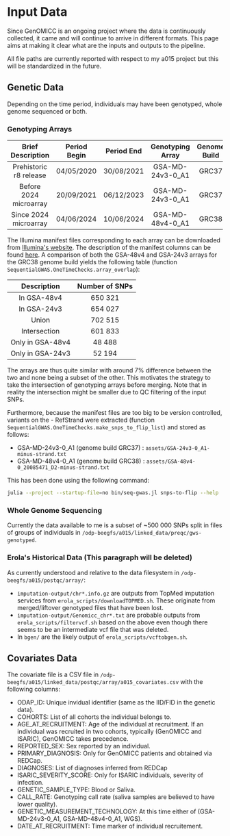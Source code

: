 # Input Data

Since GenOMICC is an ongoing project where the data is continuously collected, it came and will continue to arrive in different formats. This page aims at making it clear what are the inputs and outputs to the pipeline.

All file paths are currently reported with respect to my a015 project but this will be standardized in the future.

## Genetic Data

Depending on the time period, individuals may have been genotyped, whole genome sequenced or both.

### Genotyping Arrays

| Brief Description | Period Begin | Period End | Genotyping Array | Genome Build | Directory | Genotypes File |
| :--------: | :------------: | :----------: | :----------------: | :------------: | :------------: | :------------: |
| Prehistoric r8 release | 04/05/2020   | 30/08/2021 | GSA-MD-24v3-0_A1               | GRC37        | wp5-gwas-r8-under90excl_2021Sep16 | PLINK_190921_0906/wp5-gwas-r8-under90excl_2021Sep16.ped |
| Before 2024 microarray | 20/09/2021   | 06/12/2023 | GSA-MD-24v3-0_A1 | GRC37 | 20210920_20231206_QC_VFinal | PLINK_040724_0954/20210920_20231206_QC_VFinal.ped |
| Since 2024 microarray  | 04/06/2024   | 10/06/2024 | GSA-MD-48v4-0_A1 | GRC38 | 20240604_20240610_QC_VFinal | PLINK_040724_0114/20240604_20240610_QC_VFinal.ped |

The Illumina manifest files corresponding to each array can be downloaded from [Illumina's website](https://emea.support.illumina.com/array/array_kits/infinium-global-screening-array/downloads.html). The description of the manifest columns can be found [here](https://knowledge.illumina.com/microarray/general/microarray-general-reference_material-list/000001565). A comparison of both the GSA-48v4 and GSA-24v3 arrays for the GRC38 genome build yields the following table (function `SequentialGWAS.OneTimeChecks.array_overlap`): 

| Description | Number of SNPs |
| :---: | :---: |
| In GSA-48v4 | 650 321 |
| In GSA-24v3 | 654 027 |
| Union | 702 515 |
| Intersection | 601 833 |
| Only in GSA-48v4 | 48 488 |
| Only in GSA-24v3 | 52 194 |

The arrays are thus quite similar with around 7% difference between the two and none being a subset of the other. This motivates the strategy to take the intersection of genotyping arrays before merging. Note that in reality the intersection might be smaller due to QC filtering of the input SNPs.

Furthermore, because the manifest files are too big to be version controlled, variants on the - RefStrand were extracted (function `SequentialGWAS.OneTimeChecks.make_snps_to_flip_list`) and stored as follows:
- GSA-MD-24v3-0_A1 (genome build GRC37) : `assets/GSA-24v3-0_A1-minus-strand.txt`
- GSA-MD-48v4-0_A1 (genome build GRC38) : `assets/GSA-48v4-0_20085471_D2-minus-strand.txt`

This has been done using the following command:

```bash
julia --project --startup-file=no bin/seq-gwas.jl snps-to-flip --help
```

### Whole Genome Sequencing

Currently the data available to me is a subset of ~500 000 SNPs split in files of groups of individuals in `/odp-beegfs/a015/linked_data/preqc/gws-genotyped`.

### Erola's Historical Data (This paragraph will be deleted)

As currently understood and relative to the data filesystem in `/odp-beegfs/a015/postqc/array/`:

- `imputation-output/chr*.info.gz` are outputs from TopMed imputation services from `erola_scripts/downloadTOPMED.sh`. These originate from merged/liftover genotyped files that have been lost.
- `imputation-output/Genomicc_chr*.txt` are probable outputs from `erola_scripts/filtervcf.sh` based on the above even though there seems to be an intermediate vcf file that was deleted.
- In `bgen/` are the likely output of `erola_scripts/vcftobgen.sh`.

## Covariates Data

The covariate file is a CSV file in `/odp-beegfs/a015/linked_data/postqc/array/a015_covariates.csv` with the following columns:

- ODAP_ID: Unique invidual identifier (same as the IID/FID in the genetic data).
- COHORTS: List of all cohorts the individual belongs to.
- AGE_AT_RECRUITMENT: Age of the individual at recruitment. If an individual was recruited in two cohorts, typically (GenOMICC and ISARIC), GenOMICC takes precedence.
- REPORTED_SEX: Sex reported by an individual.
- PRIMARY_DIAGNOSIS: Only for GenOMICC patients and obtained via REDCap.
- DIAGNOSES: List of diagnoses inferred from REDCap
- ISARIC_SEVERITY_SCORE: Only for ISARIC individuals, severity of infection.
- GENETIC_SAMPLE_TYPE: Blood or Saliva.
- CALL_RATE: Genotyping call rate (saliva samples are believed to have lower quality).
- GENETIC_MEASUREMENT_TECHNOLOGY: At this time either of (GSA-MD-24v3-0_A1, GSA-MD-48v4-0_A1, WGS).
- DATE_AT_RECRUITMENT: Time marker of individual recruitement.